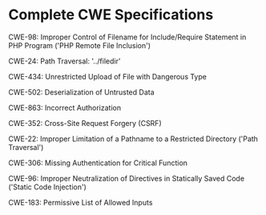 

# Complete CWE Specifications

CWE-98: Improper Control of Filename for Include/Require Statement in PHP Program ('PHP Remote File Inclusion')

CWE-24: Path Traversal: '../filedir'

CWE-434: Unrestricted Upload of File with Dangerous Type

CWE-502: Deserialization of Untrusted Data

CWE-863: Incorrect Authorization

CWE-352: Cross-Site Request Forgery (CSRF)

CWE-22: Improper Limitation of a Pathname to a Restricted Directory ('Path Traversal')

CWE-306: Missing Authentication for Critical Function

CWE-96: Improper Neutralization of Directives in Statically Saved Code ('Static Code Injection')

CWE-183: Permissive List of Allowed Inputs